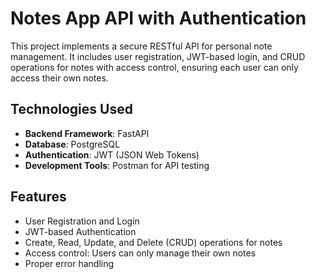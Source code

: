 # Notes App API with Authentication

This project implements a secure RESTful API for personal note management. It includes user registration, JWT-based login, and CRUD operations for notes with access control, ensuring each user can only access their own notes.

## Technologies Used

- **Backend Framework**: FastAPI
- **Database**: PostgreSQL
- **Authentication**: JWT (JSON Web Tokens)
- **Development Tools**: Postman for API testing

## Features

- User Registration and Login
- JWT-based Authentication
- Create, Read, Update, and Delete (CRUD) operations for notes
- Access control: Users can only manage their own notes
- Proper error handling



